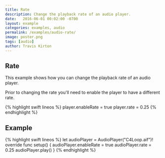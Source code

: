```yaml
---
title: Rate
description: Change the playback rate of an audio player.
date:   2016-06-01 00:02:00 -0700
layout: example
categories: examples, audio
permalink: /examples/audio-rate/
image: poster.png
tags: [audio]
author: Travis Kirton
---
```

## Rate
This example shows how you can change the playback rate of an audio player.

Prior to changing the rate you'll need to enable the player to have a different rate.

{% highlight swift lineos %}
player.enableRate = true
player.rate = 0.25
{% endhighlight %}

## Example
{% highlight swift lineos %}
let audioPlayer = AudioPlayer("C4Loop.aif")!
override func setup() {
    audioPlayer.enableRate = true
    audioPlayer.rate = 0.25
    audioPlayer.play()
}
{% endhighlight %}
